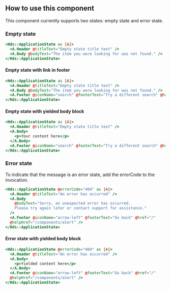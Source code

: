 ## How to use this component

This component currently supports two states: empty state and error state.

### Empty state

```handlebars
<Hds::ApplicationState as |A|>
  <A.Header @titleText="Empty state title text" />
  <A.Body @bodyText="The item you were looking for was not found." />
</Hds::ApplicationState>
```

#### Empty state with link in footer

```handlebars
<Hds::ApplicationState as |A|>
  <A.Header @titleText="Empty state title text" />
  <A.Body @bodyText="The item you were looking for was not found." />
  <A.Footer @iconName="search" @footerText="Try a different search" @href="/" />
</Hds::ApplicationState>
```

#### Empty state with yielded body block

```handlebars
<Hds::ApplicationState as |A|>
  <A.Header @titleText="Empty state title text" />
  <A.Body>
    <p>Your content here</p>
  </A.Body>
  <A.Footer @iconName="search" @footerText="Try a different search" @href="/" />
</Hds::ApplicationState>
```

### Error state

To indicate that the message is an error state, add the errorCode to the invocation.

```handlebars
<Hds::ApplicationState @errorCode="404" as |A|>
  <A.Header @titleText="An error has occurred" />
  <A.Body
    @bodyText="Sorry, an unexpected error has occurred.
    Please try again later or contact support for assistance."
  />
  <A.Footer @iconName="arrow-left" @footerText="Go back" @href="/" 
  @helpHref="/components/alert" />
</Hds::ApplicationState>
```

#### Error state with yielded body block

```handlebars
<Hds::ApplicationState @errorCode="404" as |A|>
  <A.Header @titleText="An error has occurred" />
  <A.Body>
    <p>Yielded content here</p>
  </A.Body>
  <A.Footer @iconName="arrow-left" @footerText="Go back" @href="/" 
  @helpHref="/components/alert" />
</Hds::ApplicationState>
```
